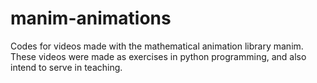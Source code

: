 # manim-animations


Codes for videos made with the mathematical animation library manim. These videos were made as exercises in python programming, and also intend to serve in teaching.
